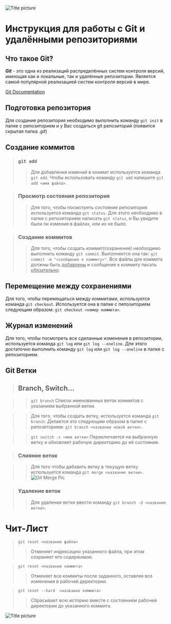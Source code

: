 ![Title picture](https://i.giphy.com/media/kH6CqYiquZawmU1HI6/giphy.webp)

# Инструкция для работы с Git и удалёнными репозиториями

## Что такое Git?
***Git*** - это одна из реализаций распределённых систем контроля версий, имеющая как и локальные, так и удалённые репозитории. Является самой популярной реализацией систем контроля версий в мире.

[Git Documentation](https://git-scm.com/docs/git)

## Подготовка репозитория
Для создание репозитория необходимо выполнить команду `git init`  в папке с репозиторием и у Вас создаться git репозиторий (появится скрытая папка *.git*)

## Создание коммитов

>### `git add`
>>Для добавления измений в коммит используется команда `git add`. Чтобы использовать команду `git add` напишите `git add <имя файла>`.

>### Просмотр состояния репозитория
>>Для того, чтобы посмотреть состояние репозитория используется команда `git status`. Для этого необходимо в папке с репозиторием написать `git status`, и Вы увидите были ли измения в файлах, или их не было.

>### Создание коммитов
>>Для того, чтобы создать коммит(сохранение) необходимо выполнить команду `git commit`. Выполняется она так: `git commit -m "<сообщение к коммиту>"`. Все файлы для коммита должны быть <ins>добавлены</ins> и сообщение к коммиту писать <ins>обязательно</ins>.

## Перемещение между сохранениями
Для того, чтобы перемещаться между коммитами, используется команда `git checkout`. Используется она в папке с пепозиторием следующим образом: `git checkout <номер коммита>`.

## Журнал изменений
Для того, чтобы посмотреть все сделанные изменения в репозитории, используется команда `git log` или `git log --oneline`. Для этого достаточно выполнить команду `git log` или `git log --oneline` в папке с репозиторием.

## Git Ветки

>## Branch, Switch...

>>`git branch`
Список именованных веток коммитов с указанием выбранной ветки.

>>Для того, чтобы создать ветку, используется команда `git branch`. Делается это следующим образом в папке с репозиторием: `git branch <название новой ветки>`.

>>`git switch -c <имя ветки>`
Переключается на выбранную ветку и обновляет рабочую директорию до её состояния.

>### Слияние веток

>>Для того чтобы дабавить ветку в текущую ветку используется команда `git merge <название ветки>`. ![Git Merge Pic](https://media0.giphy.com/media/cFkiFMDg3iFoI/giphy.gif?cid=790b761133dda201a77e4b84dfa8ea62719a005972e06735&rid=giphy.gif&ct=g)

>### Удаление веток
>>Для удаления ветки ввести команду `git branch -d <название ветки>`.

# Чит-Лист

>`git reset <название файла>`
>>Отменяет индексацию указанного файла, при этом сохраняет его содержимое.

>`git reset <название коммита>`
>>Отменяет все коммиты после заданного, оставляя все изменения в рабочей директории.

>`git reset --hard  <назваине коммита>`
>>Сбрасывает всю историю вместе с состоянием рабочей директории до указанного коммита.

![Title picture](Gitmeme.jpg)